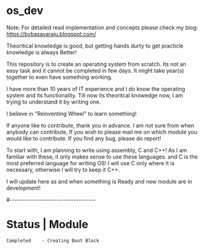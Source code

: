 # os_dev

Note: For detailed read implementation and concepts please check my blog: https://bvbasavaraju.blogspot.com/

Theoritical knowledge is good, but getting hands durty to get practicle knowledge is always Better!

This repository is to create an operating system from scratch. Its not an easy task and it cannot be completed in few days. It might take year(s) together to even have something working. 

I have more than 10 years of IT experience and I do know the operating system and its functionality. Till now its theoritcal knowedge now, I am trying to understand it by writing one.

I believe in "Reinventing Wheel" to learn something!

If anyone like to contribute, thank you in advance. I am not sure from when anybody can contribute, If you wish to please mail me on which module you would like to contribute.
If you find any bug, please do report!

To start with, I am planning to write using assembly, C and C++! As I am familiar with these, it only makes sense to use these languages. and C is the most preferred language for writing OS! I will use C only where it is necessary, otherwise I will try to keep it C++.

I will update here as and when something is Ready and new module are in development!

#-----------------------------------
#      Status    |      Module

    Completed    - Creating Boot Block
